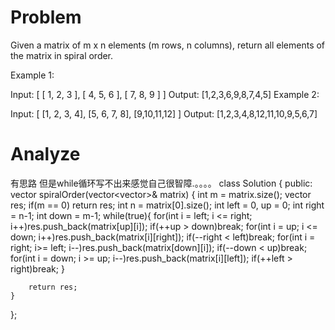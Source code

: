 # Problem
Given a matrix of m x n elements (m rows, n columns), return all elements of the matrix in spiral order.

Example 1:

Input:
[
 [ 1, 2, 3 ],
 [ 4, 5, 6 ],
 [ 7, 8, 9 ]
]
Output: [1,2,3,6,9,8,7,4,5]
Example 2:

Input:
[
  [1, 2, 3, 4],
  [5, 6, 7, 8],
  [9,10,11,12]
]
Output: [1,2,3,4,8,12,11,10,9,5,6,7]

# Analyze
有思路 但是while循环写不出来感觉自己很智障.。。。。
class Solution {
public:
    vector<int> spiralOrder(vector<vector<int>>& matrix) {
        int m = matrix.size();
        vector<int> res;
        if(m == 0) return res;
        int n = matrix[0].size();
        int left = 0, up = 0;
        int right = n-1;
        int down = m-1;
        while(true){
            for(int i = left; i <= right; i++)res.push_back(matrix[up][i]);
            if(++up > down)break;
            for(int i = up; i <= down; i++)res.push_back(matrix[i][right]);
            if(--right < left)break;
            for(int i = right; i>= left; i--)res.push_back(matrix[down][i]);
            if(--down < up)break;
            for(int i = down; i >= up; i--)res.push_back(matrix[i][left]);
            if(++left > right)break;
        }
            
        return res;
    }
};
